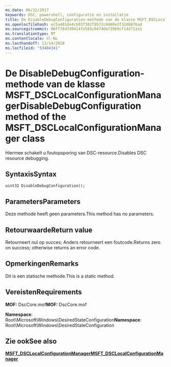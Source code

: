 ```yaml
---
ms.date: 06/12/2017
keywords: DSC, powershell, configuratie en installatie
title: De DisableDebugConfiguration-methode van de klasse MSFT_DSCLocalConfigurationManager
ms.openlocfilehash: ec5a401de4cb93f302f8572c0408e3f32d8876ad
ms.sourcegitcommit: 00ff76d7d9414fe585c04740b739b9cf14d711e1
ms.translationtype: MT
ms.contentlocale: nl-NL
ms.lasthandoff: 12/14/2018
ms.locfileid: "53404341"
---
```

# <a name="disabledebugconfiguration-method-of-the-msftdsclocalconfigurationmanager-class"></a><span data-ttu-id="338f4-103">De DisableDebugConfiguration-methode van de klasse MSFT_DSCLocalConfigurationManager</span><span class="sxs-lookup"><span data-stu-id="338f4-103">DisableDebugConfiguration method of the MSFT_DSCLocalConfigurationManager class</span></span>

<span data-ttu-id="338f4-104">Hiermee schakelt u foutopsporing van DSC-resource.</span><span class="sxs-lookup"><span data-stu-id="338f4-104">Disables DSC resource debugging.</span></span>

## <a name="syntax"></a><span data-ttu-id="338f4-105">Syntaxis</span><span class="sxs-lookup"><span data-stu-id="338f4-105">Syntax</span></span>

```mof
uint32 DisableDebugConfiguration();
```

## <a name="parameters"></a><span data-ttu-id="338f4-106">Parameters</span><span class="sxs-lookup"><span data-stu-id="338f4-106">Parameters</span></span>

<span data-ttu-id="338f4-107">Deze methode heeft geen parameters.</span><span class="sxs-lookup"><span data-stu-id="338f4-107">This method has no parameters.</span></span>

## <a name="return-value"></a><span data-ttu-id="338f4-108">Retourwaarde</span><span class="sxs-lookup"><span data-stu-id="338f4-108">Return value</span></span>

<span data-ttu-id="338f4-109">Retourneert nul op succes; Anders retourneert een foutcode.</span><span class="sxs-lookup"><span data-stu-id="338f4-109">Returns zero on success; otherwise returns an error code.</span></span>

## <a name="remarks"></a><span data-ttu-id="338f4-110">Opmerkingen</span><span class="sxs-lookup"><span data-stu-id="338f4-110">Remarks</span></span>

<span data-ttu-id="338f4-111">Dit is een statische methode.</span><span class="sxs-lookup"><span data-stu-id="338f4-111">This is a static method.</span></span>

## <a name="requirements"></a><span data-ttu-id="338f4-112">Vereisten</span><span class="sxs-lookup"><span data-stu-id="338f4-112">Requirements</span></span>

<span data-ttu-id="338f4-113">**MOF:** DscCore.mof</span><span class="sxs-lookup"><span data-stu-id="338f4-113">**MOF:** DscCore.mof</span></span>

<span data-ttu-id="338f4-114">**Namespace**: Root\Microsoft\Windows\DesiredStateConfiguration</span><span class="sxs-lookup"><span data-stu-id="338f4-114">**Namespace**: Root\Microsoft\Windows\DesiredStateConfiguration</span></span>

## <a name="see-also"></a><span data-ttu-id="338f4-115">Zie ook</span><span class="sxs-lookup"><span data-stu-id="338f4-115">See also</span></span>

[<span data-ttu-id="338f4-116">**MSFT_DSCLocalConfigurationManager**</span><span class="sxs-lookup"><span data-stu-id="338f4-116">**MSFT_DSCLocalConfigurationManager**</span></span>](msft-dsclocalconfigurationmanager.md)